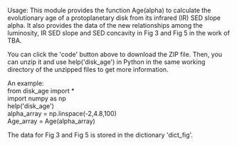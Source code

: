 Usage: This module provides the function Age(alpha) to calculate the evolutionary age of a protoplanetary disk from its infrared (IR) SED slope alpha. It also provides the data of the new relationships among the luminosity, IR SED slope and SED concavity in Fig 3 and Fig 5 in the work of TBA.

You can click the 'code' button above to download the ZIP file. Then, you can unzip it and use help('disk_age') in Python in the same working directory of the unzipped files to get more information.

An example:  
  from disk_age import *  
  import numpy as np  
  help('disk_age')  
  alpha_array = np.linspace(-2,4.8,100)  
  Age_array = Age(alpha_array)  

The data for Fig 3 and Fig 5 is stored in the dictionary 'dict_fig'.
